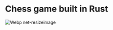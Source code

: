 # Chess game built in Rust

![Webp net-resizeimage](https://user-images.githubusercontent.com/67159193/97923580-832fa080-1d5e-11eb-9868-b2b9f53ffb45.png)






